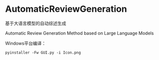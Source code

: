 # AutomaticReviewGeneration
基于大语言模型的自动综述生成

Automatic Review Generation Method based on Large Language Models




Windows平台编译：

```
pyinstaller -Fw GUI.py -i Icon.png
```
